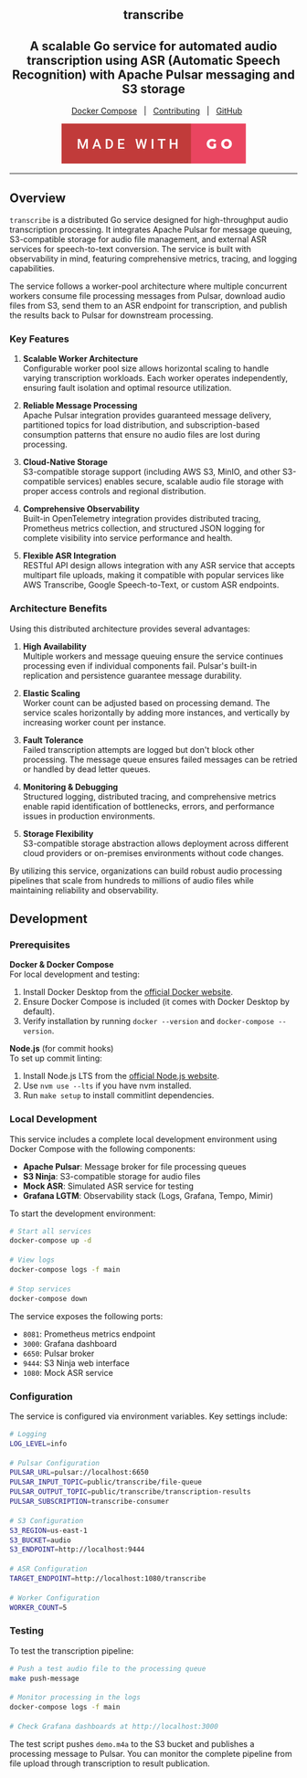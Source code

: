 <h2 align="center">
  <!-- <img src=".github/images/transcribe-logo.png" alt="transcribe logo" width="500"> -->
  transcribe
</h2>
<h2 align="center">
  A scalable Go service for automated audio transcription using ASR (Automatic Speech Recognition) with Apache Pulsar messaging and S3 storage
</h2>
<div align="center">

&nbsp;&nbsp;&nbsp;[Docker Compose][docker-compose-link]&nbsp;&nbsp;&nbsp;|&nbsp;&nbsp;&nbsp;[Contributing][contributing-link]&nbsp;&nbsp;&nbsp;|&nbsp;&nbsp;&nbsp;[GitHub][organization-link]

[![Made With Go][made-with-go-badge]][for-the-badge-link]

</div>

---
## Overview
`transcribe` is a distributed Go service designed for high-throughput audio transcription processing. It integrates Apache Pulsar for message queuing, S3-compatible storage for audio file management, and external ASR services for speech-to-text conversion. The service is built with observability in mind, featuring comprehensive metrics, tracing, and logging capabilities.

The service follows a worker-pool architecture where multiple concurrent workers consume file processing messages from Pulsar, download audio files from S3, send them to an ASR endpoint for transcription, and publish the results back to Pulsar for downstream processing.

### Key Features

1. **Scalable Worker Architecture**  
   Configurable worker pool size allows horizontal scaling to handle varying transcription workloads. Each worker operates independently, ensuring fault isolation and optimal resource utilization.

2. **Reliable Message Processing**  
   Apache Pulsar integration provides guaranteed message delivery, partitioned topics for load distribution, and subscription-based consumption patterns that ensure no audio files are lost during processing.

3. **Cloud-Native Storage**  
   S3-compatible storage support (including AWS S3, MinIO, and other S3-compatible services) enables secure, scalable audio file storage with proper access controls and regional distribution.

4. **Comprehensive Observability**  
   Built-in OpenTelemetry integration provides distributed tracing, Prometheus metrics collection, and structured JSON logging for complete visibility into service performance and health.

5. **Flexible ASR Integration**  
   RESTful API design allows integration with any ASR service that accepts multipart file uploads, making it compatible with popular services like AWS Transcribe, Google Speech-to-Text, or custom ASR endpoints.

### Architecture Benefits

Using this distributed architecture provides several advantages:

1. **High Availability**  
   Multiple workers and message queuing ensure the service continues processing even if individual components fail. Pulsar's built-in replication and persistence guarantee message durability.

2. **Elastic Scaling**  
   Worker count can be adjusted based on processing demand. The service scales horizontally by adding more instances, and vertically by increasing worker count per instance.

3. **Fault Tolerance**  
   Failed transcription attempts are logged but don't block other processing. The message queue ensures failed messages can be retried or handled by dead letter queues.

4. **Monitoring & Debugging**  
   Structured logging, distributed tracing, and comprehensive metrics enable rapid identification of bottlenecks, errors, and performance issues in production environments.

5. **Storage Flexibility**  
   S3-compatible storage abstraction allows deployment across different cloud providers or on-premises environments without code changes.

By utilizing this service, organizations can build robust audio processing pipelines that scale from hundreds to millions of audio files while maintaining reliability and observability.

## Development

### Prerequisites

**Docker & Docker Compose**  
  For local development and testing:
1. Install Docker Desktop from the [official Docker website](https://www.docker.com/products/docker-desktop/).
2. Ensure Docker Compose is included (it comes with Docker Desktop by default).
3. Verify installation by running `docker --version` and `docker-compose --version`.

**Node.js** (for commit hooks)  
  To set up commit linting:
1. Install Node.js LTS from the [official Node.js website](https://nodejs.org/).
2. Use `nvm use --lts` if you have nvm installed.
3. Run `make setup` to install commitlint dependencies.

### Local Development

This service includes a complete local development environment using Docker Compose with the following components:

- **Apache Pulsar**: Message broker for file processing queues
- **S3 Ninja**: S3-compatible storage for audio files  
- **Mock ASR**: Simulated ASR service for testing
- **Grafana LGTM**: Observability stack (Logs, Grafana, Tempo, Mimir)

To start the development environment:

```bash
# Start all services
docker-compose up -d

# View logs
docker-compose logs -f main

# Stop services
docker-compose down
```

The service exposes the following ports:
- `8081`: Prometheus metrics endpoint
- `3000`: Grafana dashboard
- `6650`: Pulsar broker
- `9444`: S3 Ninja web interface
- `1080`: Mock ASR service

### Configuration

The service is configured via environment variables. Key settings include:

```bash
# Logging
LOG_LEVEL=info

# Pulsar Configuration
PULSAR_URL=pulsar://localhost:6650
PULSAR_INPUT_TOPIC=public/transcribe/file-queue
PULSAR_OUTPUT_TOPIC=public/transcribe/transcription-results
PULSAR_SUBSCRIPTION=transcribe-consumer

# S3 Configuration
S3_REGION=us-east-1
S3_BUCKET=audio
S3_ENDPOINT=http://localhost:9444

# ASR Configuration
TARGET_ENDPOINT=http://localhost:1080/transcribe

# Worker Configuration
WORKER_COUNT=5
```

### Testing

To test the transcription pipeline:

```bash
# Push a test audio file to the processing queue
make push-message

# Monitor processing in the logs
docker-compose logs -f main

# Check Grafana dashboards at http://localhost:3000
```

The test script pushes `demo.m4a` to the S3 bucket and publishes a processing message to Pulsar. You can monitor the complete pipeline from file upload through transcription to result publication.

<!--

Reference Variables

-->

<!-- Badges -->
[made-with-go-badge]: .github/images/made-with-go.svg

<!-- Links -->
[docker-compose-link]: #local-development
[contributing-link]: #development
[organization-link]: https://github.com/searchandrescuegg
[for-the-badge-link]: https://forthebadge.com
